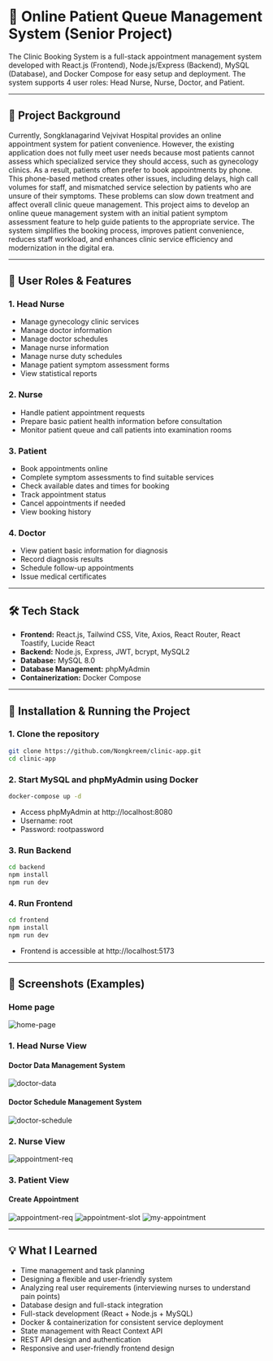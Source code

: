 # 🏥 Online Patient Queue Management System (Senior Project)
The Clinic Booking System is a full-stack appointment management system developed with React.js (Frontend), Node.js/Express (Backend), MySQL (Database), and Docker Compose for easy setup and deployment.
The system supports 4 user roles: Head Nurse, Nurse, Doctor, and Patient.

---
## 📖 Project Background
Currently, Songklanagarind Vejvivat Hospital provides an online appointment system for patient convenience. However, the existing application does not fully meet user needs because most patients cannot assess which specialized service they should access, such as gynecology clinics. As a result, patients often prefer to book appointments by phone.
This phone-based method creates other issues, including delays, high call volumes for staff, and mismatched service selection by patients who are unsure of their symptoms. These problems can slow down treatment and affect overall clinic queue management.
This project aims to develop an online queue management system with an initial patient symptom assessment feature to help guide patients to the appropriate service. The system simplifies the booking process, improves patient convenience, reduces staff workload, and enhances clinic service efficiency and modernization in the digital era.

---
## 👥 User Roles & Features
### 1. Head Nurse
- Manage gynecology clinic services
- Manage doctor information
- Manage doctor schedules
- Manage nurse information
- Manage nurse duty schedules
- Manage patient symptom assessment forms
- View statistical reports

### 2. Nurse
- Handle patient appointment requests
- Prepare basic patient health information before consultation
- Monitor patient queue and call patients into examination rooms

### 3. Patient
- Book appointments online
- Complete symptom assessments to find suitable services
- Check available dates and times for booking
- Track appointment status
- Cancel appointments if needed
- View booking history

### 4. Doctor
- View patient basic information for diagnosis
- Record diagnosis results
- Schedule follow-up appointments
- Issue medical certificates

---
## 🛠️ Tech Stack
- **Frontend:** React.js, Tailwind CSS, Vite, Axios, React Router, React Toastify, Lucide React
- **Backend:** Node.js, Express, JWT, bcrypt, MySQL2
- **Database:** MySQL 8.0
- **Database Management:** phpMyAdmin
- **Containerization:** Docker Compose

---

## 🚀 Installation & Running the Project

### 1. Clone the repository
```bash
git clone https://github.com/Nongkreem/clinic-app.git
cd clinic-app
```

### 2. Start MySQL and phpMyAdmin using Docker
```bash
docker-compose up -d
```
* Access phpMyAdmin at http://localhost:8080
* Username: root
* Password: rootpassword

### 3. Run Backend
```bash
cd backend
npm install
npm run dev
```

### 4. Run Frontend
```bash
cd frontend
npm install
npm run dev
```
* Frontend is accessible at http://localhost:5173
---
## 📸 Screenshots (Examples)
### Home page
![home-page](frontend/public/assets/screenshots/home.png)

### 1. Head Nurse View
#### Doctor Data Management System
![doctor-data](frontend/public/assets/screenshots/doctor-data-management.png)
#### Doctor Schedule Management System
![doctor-schedule](frontend/public/assets/screenshots/doctor-schedule-management.png)
### 2. Nurse View
![appointment-req](frontend/public/assets/screenshots/appointment-req.png)
### 3. Patient View
#### Create Appointment
![appointment-req](frontend/public/assets/screenshots/create-appointment.png)
![appointment-slot](frontend/public/assets/screenshots/appointment-select-slot.png)
![my-appointment](frontend/public/assets/screenshots/my-appointment.png)

---
## 💡 What I Learned
- Time management and task planning
- Designing a flexible and user-friendly system
- Analyzing real user requirements (interviewing nurses to understand pain points)
- Database design and full-stack integration
- Full-stack development (React + Node.js + MySQL)
- Docker & containerization for consistent service deployment
- State management with React Context API
- REST API design and authentication
- Responsive and user-friendly frontend design
